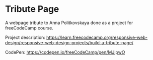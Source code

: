 # Tribute Page

A webpage tribute to Anna Politkovskaya done as a project for freeCodeCamp course.

Project description: https://learn.freecodecamp.org/responsive-web-design/responsive-web-design-projects/build-a-tribute-page/

CodePen: https://codepen.io/freeCodeCamp/pen/MJjpwO
